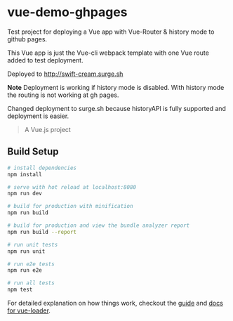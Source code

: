 # vue-demo-ghpages

Test project for deploying a Vue app with Vue-Router & history mode to github pages.

This Vue app is just the Vue-cli webpack template with one Vue route added to test deployment.

Deployed to http://swift-cream.surge.sh

**Note**
Deployment is working if history mode is disabled. With history mode the routing is not working at gh pages.

Changed deployment to surge.sh because historyAPI is fully supported and deployment is easier.

> A Vue.js project

## Build Setup

``` bash
# install dependencies
npm install

# serve with hot reload at localhost:8080
npm run dev

# build for production with minification
npm run build

# build for production and view the bundle analyzer report
npm run build --report

# run unit tests
npm run unit

# run e2e tests
npm run e2e

# run all tests
npm test
```

For detailed explanation on how things work, checkout the [guide](http://vuejs-templates.github.io/webpack/) and [docs for vue-loader](http://vuejs.github.io/vue-loader).
